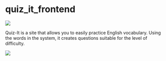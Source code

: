 # quiz_it_frontend

[![](https://i.imgur.com/N1DlGdb.png)](https://erdemkosk.com)

Quiz-It is a site that allows you to easily practice English vocabulary. Using the words in the system, it creates questions suitable for the level of difficulty.

[![](https://i.imgur.com/f4Dk7Zy.png)](https://erdemkosk.com)


